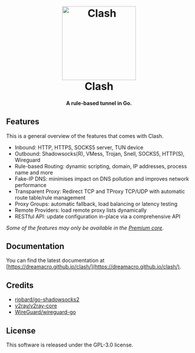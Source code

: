 <h1 align="center">
  <img src="./docs/logo.png" alt="Clash" width="200">
  <br>Clash<br>
</h1>

<h4 align="center">A rule-based tunnel in Go.</h4>

<!-- <p align="center">
  <a href="https://github.com/Mr-Spade/clash/actions">
    <img src="https://img.shields.io/github/actions/workflow/status/Mr-Spade/clash/release.yml?branch=master&style=flat-square" alt="Github Actions">
  </a>
  <a href="https://goreportcard.com/report/github.com/Mr-Spade/clash">
    <img src="https://goreportcard.com/badge/github.com/Mr-Spade/clash?style=flat-square">
  </a>
  <img src="https://img.shields.io/github/go-mod/go-version/Mr-Spade/clash?style=flat-square">
  <a href="https://github.com/Mr-Spade/clash/releases">
    <img src="https://img.shields.io/github/release/Mr-Spade/clash/all.svg?style=flat-square">
  </a>
  <a href="https://github.com/Mr-Spade/clash/releases/tag/premium">
    <img src="https://img.shields.io/badge/release-Premium-00b4f0?style=flat-square">
  </a>
</p> -->

## Features

This is a general overview of the features that comes with Clash.  

- Inbound: HTTP, HTTPS, SOCKS5 server, TUN device
- Outbound: Shadowsocks(R), VMess, Trojan, Snell, SOCKS5, HTTP(S), Wireguard
- Rule-based Routing: dynamic scripting, domain, IP addresses, process name and more
- Fake-IP DNS: minimises impact on DNS pollution and improves network performance
- Transparent Proxy: Redirect TCP and TProxy TCP/UDP with automatic route table/rule management
- Proxy Groups: automatic fallback, load balancing or latency testing
- Remote Providers: load remote proxy lists dynamically
- RESTful API: update configuration in-place via a comprehensive API

*Some of the features may only be available in the [Premium core](https://dreamacro.github.io/clash/premium/introduction.html).*

## Documentation

You can find the latest documentation at [https://dreamacro.github.io/clash/](https://dreamacro.github.io/clash/).

## Credits

- [riobard/go-shadowsocks2](https://github.com/riobard/go-shadowsocks2)
- [v2ray/v2ray-core](https://github.com/v2ray/v2ray-core)
- [WireGuard/wireguard-go](https://github.com/WireGuard/wireguard-go)

## License

This software is released under the GPL-3.0 license.

<!-- [![FOSSA Status](https://app.fossa.io/api/projects/git%2Bgithub.com%2FDreamacro%2Fclash.svg?type=large)](https://app.fossa.io/projects/git%2Bgithub.com%2FDreamacro%2Fclash?ref=badge_large) -->
